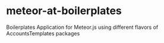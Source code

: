 meteor-at-boilerplates
======================

Boilerplates Application for Meteor.js using different flavors of AccountsTemplates packages
